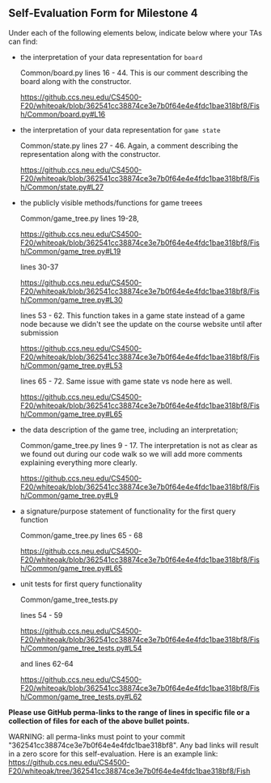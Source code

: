 ## Self-Evaluation Form for Milestone 4

Under each of the following elements below, indicate below where your
TAs can find:

- the interpretation of your data representation for `board`

    Common/board.py lines 16 - 44. This is our comment describing the board along with the constructor.
    
    https://github.ccs.neu.edu/CS4500-F20/whiteoak/blob/362541cc38874ce3e7b0f64e4e4fdc1bae318bf8/Fish/Common/board.py#L16

- the interpretation of your data representation for `game state`

    Common/state.py lines 27 - 46. Again, a comment describing the representation along with the constructor.
    
    https://github.ccs.neu.edu/CS4500-F20/whiteoak/blob/362541cc38874ce3e7b0f64e4e4fdc1bae318bf8/Fish/Common/state.py#L27

- the publicly visible methods/functions for game treees 

    Common/game_tree.py
    lines 19-28,
    
    https://github.ccs.neu.edu/CS4500-F20/whiteoak/blob/362541cc38874ce3e7b0f64e4e4fdc1bae318bf8/Fish/Common/game_tree.py#L19
    
    lines 30-37
    
    https://github.ccs.neu.edu/CS4500-F20/whiteoak/blob/362541cc38874ce3e7b0f64e4e4fdc1bae318bf8/Fish/Common/game_tree.py#L30
    
    lines 53 - 62. This function takes in a game state instead of a game node because we didn't see the update on the course website until after submission
    
    https://github.ccs.neu.edu/CS4500-F20/whiteoak/blob/362541cc38874ce3e7b0f64e4e4fdc1bae318bf8/Fish/Common/game_tree.py#L53
        
    lines 65 - 72. Same issue with game state vs node here as well.
    
    https://github.ccs.neu.edu/CS4500-F20/whiteoak/blob/362541cc38874ce3e7b0f64e4e4fdc1bae318bf8/Fish/Common/game_tree.py#L65

- the data description of the game tree, including an interpretation;

    Common/game_tree.py
    lines 9 - 17. The interpretation is not as clear as we found out during our code walk so we will 
    add more comments explaining everything more clearly.
    
    https://github.ccs.neu.edu/CS4500-F20/whiteoak/blob/362541cc38874ce3e7b0f64e4e4fdc1bae318bf8/Fish/Common/game_tree.py#L9
    

- a signature/purpose statement of functionality for the first query function

    Common/game_tree.py lines 65 - 68
    
    https://github.ccs.neu.edu/CS4500-F20/whiteoak/blob/362541cc38874ce3e7b0f64e4e4fdc1bae318bf8/Fish/Common/game_tree.py#L65

- unit tests for first query functionality
    
    Common/game_tree_tests.py
    
    lines 54 - 59
    
    https://github.ccs.neu.edu/CS4500-F20/whiteoak/blob/362541cc38874ce3e7b0f64e4e4fdc1bae318bf8/Fish/Common/game_tree_tests.py#L54
    
    and lines 62-64
    
    https://github.ccs.neu.edu/CS4500-F20/whiteoak/blob/362541cc38874ce3e7b0f64e4e4fdc1bae318bf8/Fish/Common/game_tree_tests.py#L62
    
   
**Please use GitHub perma-links to the range of lines in specific
file or a collection of files for each of the above bullet points.**

  WARNING: all perma-links must point to your commit "362541cc38874ce3e7b0f64e4e4fdc1bae318bf8".
  Any bad links will result in a zero score for this self-evaluation.
  Here is an example link:
    <https://github.ccs.neu.edu/CS4500-F20/whiteoak/tree/362541cc38874ce3e7b0f64e4e4fdc1bae318bf8/Fish>

